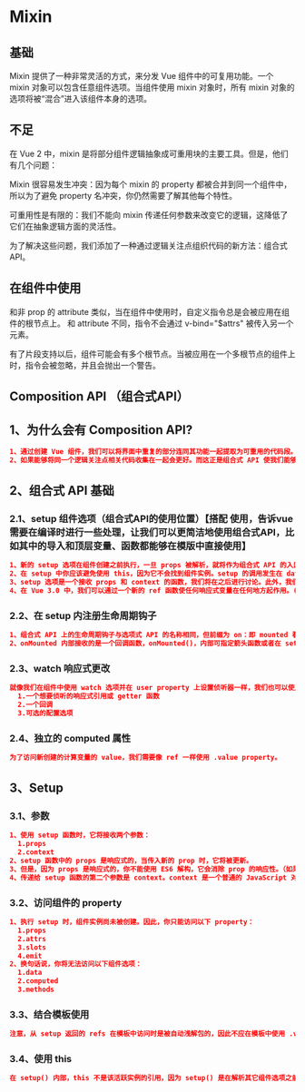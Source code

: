 # Mixin


## 基础
Mixin 提供了一种非常灵活的方式，来分发 Vue 组件中的可复用功能。一个 mixin 对象可以包含任意组件选项。当组件使用 mixin 对象时，所有 mixin 对象的选项将被“混合”进入该组件本身的选项。

## 不足
在 Vue 2 中，mixin 是将部分组件逻辑抽象成可重用块的主要工具。但是，他们有几个问题：

Mixin 很容易发生冲突：因为每个 mixin 的 property 都被合并到同一个组件中，所以为了避免 property 名冲突，你仍然需要了解其他每个特性。

可重用性是有限的：我们不能向 mixin 传递任何参数来改变它的逻辑，这降低了它们在抽象逻辑方面的灵活性。

为了解决这些问题，我们添加了一种通过逻辑关注点组织代码的新方法：组合式 API。

## 在组件中使用
和非 prop 的 attribute 类似，当在组件中使用时，自定义指令总是会被应用在组件的根节点上。
和 attribute 不同，指令不会通过 v-bind="$attrs" 被传入另一个元素。

有了片段支持以后，组件可能会有多个根节点。当被应用在一个多根节点的组件上时，指令会被忽略，并且会抛出一个警告。

## Composition API （组合式API）

## 1、为什么会有 Composition API?
```json
1、通过创建 Vue 组件，我们可以将界面中重复的部分连同其功能一起提取为可重用的代码段。仅此一项就可以使我们的应用在可维护性和灵活性方面走得相当远。然而，我们的经验已经证明，光靠这一点可能并不够，尤其是当你的应用变得非常大的时候——想想几百个组件。处理这样的大型应用时，共享和重用代码变得尤为重要。
2、如果能够将同一个逻辑关注点相关代码收集在一起会更好。而这正是组合式 API 使我们能够做到的。
```

## 2、组合式 API 基础

### 2.1、setup 组件选项（组合式API的使用位置）【搭配 <script setup></script> 使用，告诉vue需要在编译时进行一些处理，让我们可以更简洁地使用组合式API，比如其中的导入和顶层变量、函数都能够在模版中直接使用】
```json
1、新的 setup 选项在组件创建之前执行，一旦 props 被解析，就将作为组合式 API 的入口。
2、在 setup 中你应该避免使用 this，因为它不会找到组件实例。setup 的调用发生在 data property、computed property 或 methods 被解析之前，所以它们无法在 setup 中被获取。
3、setup 选项是一个接收 props 和 context 的函数，我们将在之后进行讨论。此外，我们将 setup 返回的所有内容都暴露给组件的其余部分 (计算属性、方法、生命周期钩子等等) 以及组件的模板。(以便其他组件选项可以对它们进行访问)
4、在 Vue 3.0 中，我们可以通过一个新的 ref 函数使任何响应式变量在任何地方起作用。(在任何值周围都有一个封装对象，这样我们就可以在整个应用中安全地传递它，而不必担心在某个地方失去它的响应性。换句话说，ref 为我们的值创建了一个响应式引用。在整个组合式 API 中会经常使用引用的概念。)
```

### 2.2、在 setup 内注册生命周期钩子
```json
1、组合式 API 上的生命周期钩子与选项式 API 的名称相同，但前缀为 on：即 mounted 看起来会像 onMounted。
2、onMounted 内部接收的是一个回调函数，onMounted()，内部可指定箭头函数或者在 setup 里定义的函数。（写入函数名即可，这些函数接受一个回调函数，当钩子被组件调用时将会被执行:）
```

### 2.3、watch 响应式更改
```json
就像我们在组件中使用 watch 选项并在 user property 上设置侦听器一样，我们也可以使用从 Vue 导入的 watch 函数执行相同的操作。它接受 3 个参数：
  1.一个想要侦听的响应式引用或 getter 函数
  2.一个回调
  3.可选的配置选项
```

### 2.4、独立的 computed 属性
```json
为了访问新创建的计算变量的 value，我们需要像 ref 一样使用 .value property。
```

## 3、Setup

### 3.1、参数
```json
1、使用 setup 函数时，它将接收两个参数：
  1.props
  2.context
2、setup 函数中的 props 是响应式的，当传入新的 prop 时，它将被更新。
3、但是，因为 props 是响应式的，你不能使用 ES6 解构，它会消除 prop 的响应性。（如果需要解构 prop，可以在 setup 函数中使用 toRefs 函数来完成此操作，另外如果传入的 prop 是可选的，则传入的 props 中可能没有该属性 。在这种情况下，toRefs 将不会为该属性创建一个 ref 。你需要使用 toRef 替代它）
4、传递给 setup 函数的第二个参数是 context。context 是一个普通的 JavaScript 对象，它暴露组件的三个 property：attrs, slots, emit（context 是一个普通的 JavaScript 对象，也就是说，它不是响应式的，这意味着你可以安全地对 context 使用 ES6 解构。）
```

### 3.2、访问组件的 property
```json
1、执行 setup 时，组件实例尚未被创建。因此，你只能访问以下 property：
  1.props
  2.attrs
  3.slots
  4.emit
2、换句话说，你将无法访问以下组件选项：
  1.data
  2.computed
  3.methods
```

### 3.3、结合模板使用
```json
注意，从 setup 返回的 refs 在模板中访问时是被自动浅解包的，因此不应在模板中使用 .value。
```

### 3.4、使用 this
```json
在 setup() 内部，this 不是该活跃实例的引用，因为 setup() 是在解析其它组件选项之前被调用的，所以 setup() 内部的 this 的行为与其它选项中的 this 完全不同。这使得 setup() 在和其它选项式 API 一起使用时可能会导致混淆。
```